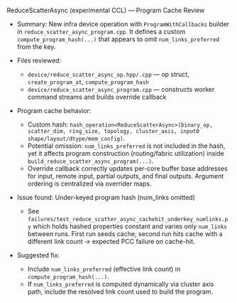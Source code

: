 ReduceScatterAsync (experimental CCL) — Program Cache Review

- Summary: New infra device operation with `ProgramWithCallbacks` builder in `reduce_scatter_async_program.cpp`.
  It defines a custom `compute_program_hash(...)` that appears to omit `num_links_preferred` from the key.

- Files reviewed:
  - `device/reduce_scatter_async_op.hpp/.cpp` — op struct, `create_program_at`, `compute_program_hash`
  - `device/reduce_scatter_async_program.cpp` — constructs worker command streams and builds override callback

- Program cache behavior:
  - Custom hash: `hash_operation<ReduceScatterAsync>(binary_op, scatter_dim, ring_size, topology, cluster_axis, input0 shape/layout/dtype/mem_config)`.
  - Potential omission: `num_links_preferred` is not included in the hash, yet it affects program construction
    (routing/fabric utilization) inside `build_reduce_scatter_async_program(...)`.
  - Override callback correctly updates per-core buffer base addresses for input, remote input, partial outputs, and
    final outputs. Argument ordering is centralized via overrider maps.

- Issue found: Under-keyed program hash (num_links omitted)
  - See `failures/test_reduce_scatter_async_cachehit_underkey_numlinks.py` which holds hashed properties constant and
    varies only `num_links` between runs. First run seeds cache; second run hits cache with a different link count →
    expected PCC failure on cache-hit.

- Suggested fix:
  - Include `num_links_preferred` (effective link count) in `compute_program_hash(...)`.
  - If `num_links_preferred` is computed dynamically via cluster axis path, include the resolved link count used to
    build the program.
